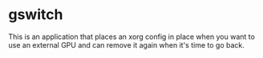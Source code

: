 # gswitch

This is an application that places an xorg config in place when you want to use an external GPU and can remove it again when it's time to go back.
